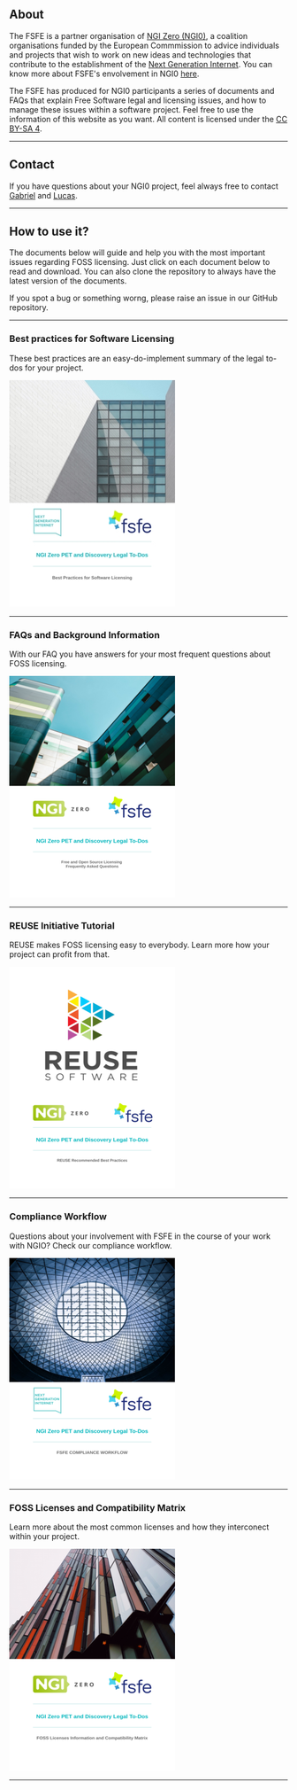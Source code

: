
## About

The FSFE is a partner organisation of [NGI Zero (NGI0)](https://www.ngi.eu/about/ngi-zero/), a coalition organisations funded by the European Commmission to advice individuals and projects that wish to work on new ideas and technologies that contribute to the establishment of the [Next Generation Internet](https://www.ngi.eu/vision/). You can know more about FSFE's envolvement in NGI0 [here](https://fsfe.org/activities/ftf/ngi0.en.html).

The FSFE has produced for NGI0 participants a series of documents and FAQs that explain Free Software legal and licensing issues, and how to manage these issues within a software project. Feel free to use the information of this website as you want. All content is licensed under the [CC BY-SA 4](https://creativecommons.org/licenses/by/4.0/).

---

## Contact

If you have questions about your NGI0 project, feel always free to contact [Gabriel](https://fsfe.org/about/ku/ku.en.html) and [Lucas](https://fsfe.org/about/lasota/lasota.en.html).

---

## How to use it?

The documents below will guide and help you with the most important issues regarding FOSS licensing. Just click on each document below to read and download. You can also clone the repository to always have the latest version of the documents.

If you spot a bug or something worng, please raise an issue in our GitHub repository.

---

### Best practices for Software Licensing

These best practices are an easy-do-implement summary of the legal to-dos for your project.

[![best-practices](/media/images/best-logo.png)](https://github.com/lucaslasota/testngio/blob/master/media/pdf/best-practices.pdf)

---

### FAQs and Background Information

With our FAQ you have answers for your most frequent questions about FOSS licensing.

[![faq](/media/images/faq-logo.png)](https://github.com/lucaslasota/testngio/blob/master/media/pdf/faq.pdf)

---

### REUSE Initiative Tutorial

REUSE makes FOSS licensing easy to everybody. Learn more how your project can profit from that.

[![reuse](/media/images/reuse-logo.png)](https://github.com/lucaslasota/testngio/blob/master/media/pdf/reuse.pdf)

---

### Compliance Workflow

Questions about your involvement with FSFE in the course of your work with NGIO? Check our compliance workflow.

[![workflow](/media/images/workflow-logo.png)](https://github.com/lucaslasota/testngio/blob/master/media/pdf/compliance-workflow.pdf)

---

### FOSS Licenses and Compatibility Matrix

Learn more about the most common licenses and how they interconect within your project. 

[![license-matrix](/media/images/matrix-logo.png)](https://github.com/lucaslasota/testngio/blob/master/media/pdf/licenses-matrix.pdf)

---




